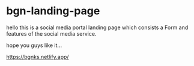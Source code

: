 # bgn-landing-page
hello this is a social media portal landing page which consists a Form and features of the social media service.

hope you guys like it...


https://bgnks.netlify.app/
